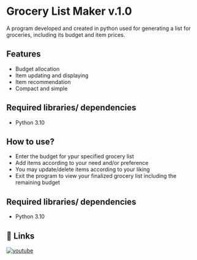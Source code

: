 
# Grocery List Maker v.1.0

A program developed and created in python used for generating
 a list for groceries, including its budget and item prices.




## Features

- Budget allocation
- Item updating and displaying
- Item recommendation
- Compact and simple


## Required libraries/ dependencies

- Python 3.10
## How to use?
- Enter the budget for ypur specified grocery list
- Add items according to your need and/or preference
- You may update/delete items according to your liking
- Exit the program to view your finalized grocery list including the remaining budget
## Required libraries/ dependencies

- Python 3.10



## 🔗 Links
[![youtube](https://img.shields.io/badge/youtube_Demonstration-000?style=for-the-badge&logo=ko-fi&logoColor=white)](https://youtu.be/SKjOYhTfHMM)



